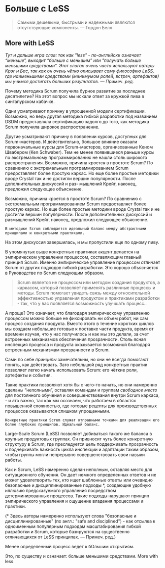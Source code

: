 
# Больше с LeSS

> Самыми дешевыми, быстрыми и надежными являются  отсутствующие компоненты.
> — Гордон Белл

## More with LeSS

*Тут и дальше игра слов: так как "less" - по-английски означает “меньше”, выходит “больше с меньшим” или "получать больше меньшими средствами". Этот слоган очень часто используют авторы Крэг и Бас, так как он очень чётко описывает саму философию LeSS, где наименьшими средствами (минимумом ролей, встреч, артефактов) мы учимся достигать больших результатов. — Примеч. ред.*

Почему методика Scrum получила бурное развитие за последнее десятилетие? На этот вопрос мы искали ответ за кружкой пива в сингапурском кабачке.

Одни усматривают причину в упрощенной модели сертификации. Возможно, но ведь другая методика гибкой разработки под названием DSDM предоставляла сертификацию задолго до того, как методика Scrum получила широкое распространение.

Другие усматривают причину в появлении курсов, доступных для Scrum-мастеров. И действительно, большое влияние оказали первоначальные курсы для Scrum-мастеров, организованные Кеном Швабером (Ken Schwaber). Тем не менее появившиеся раньше курсы по экстремальному программированию не нашли столь широкого распространения.
Возможно, причина кроется в простоте Scrum? По сравнению с экстремальным программированием Scrum предоставляет более простую каркас. Но еще более простые методики вроде Crystal так и не достигли вершин популярности. После дополнительных дискуссий и раз- мышлений Крейг, наконец, предложил следующее объяснение.

Возможно, причина кроется в простоте Scrum? По сравнению с экстремальным программированием Scrum предоставляет более простую каркас. Но еще более простые методики вроде Crystal так и не достигли вершин популярности. После дополнительных дискуссий и размышлений Крейг, наконец, предложил следующее объяснение.

``` В методике Scrum соблюдается идеальный баланс между абстрактными принципами и конкретными практиками. ```

На этом дискуссия завершилась, и мы пропустили еще по одному пиву.

В упомянутых выше конкретных практиках акцент делается на эмпирическом управлении процессом, составляющим главный принцип Scrum. Именно эмпирическое управление процессом отличает Scrum  от других подходов гибкой разработки. Это хорошо объясняется в Руководстве по Scrum следующим образом.

> Scrum является не процессом или методом создания продуктов, а каркасом, который позволяет применять различные процессы и методы. Scrum помогает увидеть связь между относительной эффективностью управления продуктом и практиками разработки - так, что у вас появляется возможность улучшать процесс..

А проще? Это означает, что благодаря эмпирическому управлению процессом можно больше не фиксировать ни объем работ, ни сам процесс создания продукта. Вместо этого в течение коротких циклов мы создаем небольшие готовые к поставке части продукта, время от времени изучая, что у нас получилось и как мы это делали, за счет встроенных механизмов обеспечения прозрачности. Столь ясная инспекция процесса и продукта оказывается возможной благодаря встроенным механизмам прозрачности в Scrum.

Сами по себе *принципы* замечательны, но они не всегда помогают понять, как действовать. Зато небольшой ряд конкретных практик позволяет легко начать использовать Scrum: его чёткие роли, артефакты и события.

Такие практики позволяют хотя бы с чего-то начать, но они намеренно сделаны “неполными”, оставляя командам и группам *свободное место* для постоянного обучения и совершенствования внутри Scrum каркаса, - и это важно, так как мы осознаем, что работаем в областях повышенной сложностью, где готовые рецепты для производственных процессов оказываются слишком упрощенными.

``` Конкретные практики Scrum служат отправными точками для реализации его более глубоких принципов. Идеальный баланс. ```

Large-Scale Scrum (LeSS) позволяет добиваться такого же баланса в крупных продуктовых группах. Он привносит чуть более конкретную структуру в Scrum, где преследуется цель поддерживать прозрачность и подчеркивать важность цикла инспекции и адаптации таким образом, чтобы группы могли непрерывно совершенствовать свои навыки работы.

Как и Scrum, LeSS намеренно сделан неполным, оставляя место для ситуационного обучения. Он дает немного определенных ответов и не может удовлетворить тех, кто ищет шаблонные ответы или очевидно безопасные и дисциплинированные подходы *, создающие удобную иллюзию предсказуемого управления посредством детерминированных процессов. Такие подходы нарушают принцип эмпирического управления и ощущение владения процессами и практики.

(* Здесь авторы намеренно используют слова "безопасные и дисциплинированные" (по англ.: "safe and disciplined") - как отсылка к одноименным популярным подходам масштабирования гибкой разработки и Scrum, которые базируются на существенно отличающихся от LeSS принципах. — Примеч. ред.)

Менее определенный процесс ведет к бОльшим открытиям.

Это, по существу и означает:  больше меньшими средствами. More with less
